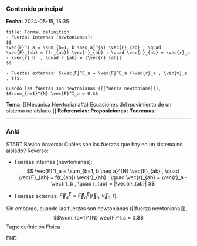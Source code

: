 ### Contenido principal

**Fecha:** 2024-05-15, 16:35

```ad-formal
title: Formal definition
- Fuerzas internas (newtonianas):
$$
\vec{F}^I_a = \sum_{b=1, b \neq a}^{N} \vec{F}_{ab} , \quad \vec{F}_{ab} = f(r_{ab}) \vec{r}_{ab} ; \quad \vec{r}_{ab} = \vec{r}_a - \vec{r}_b  , \quad r_{ab} = |\vec{r}_{ab}|
$$

- Fuerzas externas: $\vec{F}^E_a = \vec{F}^E_a (\vec{r}_a , \vec{v}_a , t)$.
```

```ad-note
Cuando las fuerzas son newtonianas ([[fuerza newtoniana]]), 
$$\sum_{a=1}^{N} \vec{F}^I_a = 0.$$
```


**Tema:** [[Mecánica Newtoniana#a) Ecuaciones del movimiento de un sistema no aislado.]]
**Referencias:**
**Proposiciones:**
**Teoremas:**

---
### Anki

START
Básico
Anverso: Cuáles son las fuerzas que hay en un sistema no aislado?
Reverso:
- Fuerzas internas (newtonianas):
$$
\vec{F}^I_a = \sum_{b=1, b \neq a}^{N} \vec{F}_{ab} , \quad \vec{F}_{ab} = f(r_{ab}) \vec{r}_{ab} ; \quad \vec{r}_{ab} = \vec{r}_a - \vec{r}_b  , \quad r_{ab} = |\vec{r}_{ab}|
$$

- Fuerzas externas: $\vec{F}^E_a = \vec{F}^E_a (\vec{r}_a , \vec{v}_a , t)$.

Sin embargo, cuando las fuerzas son newtonianas ([[fuerza newtoniana]]), 
$$\sum_{a=1}^{N} \vec{F}^I_a = 0.$$
Tags: definición Física
<!--ID: 1718033661303-->
END
